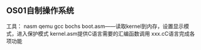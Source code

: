## OS01自制操作系统
工具： nasm qemu gcc bochs
boot.asm——读取kernel到内存，设置显示模式，进入保护模式
kernel.asm提供C语言需要的汇编函数调用
xxx.cC语言完成各项功能
